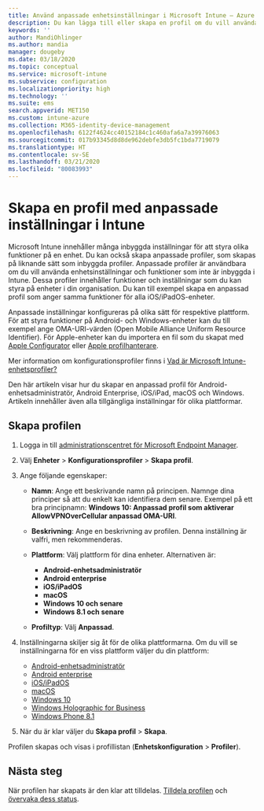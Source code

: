 ```yaml
---
title: Använd anpassade enhetsinställningar i Microsoft Intune – Azure | Microsoft Docs
description: Du kan lägga till eller skapa en profil om du vill använda anpassade inställningar på enheter som kör Windows Phone, Windows 8.1, Windows 10 och senare, Android-enhetsadministratör, Android Enterprise, macOS eller iOS/iPadOS med Microsoft Intune.
keywords: ''
author: MandiOhlinger
ms.author: mandia
manager: dougeby
ms.date: 03/18/2020
ms.topic: conceptual
ms.service: microsoft-intune
ms.subservice: configuration
ms.localizationpriority: high
ms.technology: ''
ms.suite: ems
search.appverid: MET150
ms.custom: intune-azure
ms.collection: M365-identity-device-management
ms.openlocfilehash: 6122f4624cc40152184c1c460afa6a7a39976063
ms.sourcegitcommit: 017b93345d8d8de962debfe3db5fc1bda7719079
ms.translationtype: HT
ms.contentlocale: sv-SE
ms.lasthandoff: 03/21/2020
ms.locfileid: "80083993"
---
```

# <a name="create-a-profile-with-custom-settings-in-intune"></a>Skapa en profil med anpassade inställningar i Intune

Microsoft Intune innehåller många inbyggda inställningar för att styra olika funktioner på en enhet. Du kan också skapa anpassade profiler, som skapas på liknande sätt som inbyggda profiler. Anpassade profiler är användbara om du vill använda enhetsinställningar och funktioner som inte är inbyggda i Intune. Dessa profiler innehåller funktioner och inställningar som du kan styra på enheter i din organisation. Du kan till exempel skapa en anpassad profil som anger samma funktioner för alla iOS/iPadOS-enheter.

Anpassade inställningar konfigureras på olika sätt för respektive plattform. För att styra funktioner på Android- och Windows-enheter kan du till exempel ange OMA-URI-värden (Open Mobile Alliance Uniform Resource Identifier). För Apple-enheter kan du importera en fil som du skapat med [Apple Configurator](https://itunes.apple.com/us/app/apple-configurator-2/id1037126344?mt=12) eller [Apple profilhanterare](https://support.apple.com/profile-manager).

Mer information om konfigurationsprofiler finns i [Vad är Microsoft Intune-enhetsprofiler?](device-profiles.md)

Den här artikeln visar hur du skapar en anpassad profil för Android-enhetsadministratör, Android Enterprise, iOS/iPad, macOS och Windows. Artikeln innehåller även alla tillgängliga inställningar för olika plattformar.

## <a name="create-the-profile"></a>Skapa profilen

1. Logga in till [administrationscentret för Microsoft Endpoint Manager](https://go.microsoft.com/fwlink/?linkid=2109431).
2. Välj **Enheter** > **Konfigurationsprofiler** > **Skapa profil**.
3. Ange följande egenskaper:

    - **Namn**: Ange ett beskrivande namn på principen. Namnge dina principer så att du enkelt kan identifiera dem senare. Exempel på ett bra principnamn: **Windows 10: Anpassad profil som aktiverar AllowVPNOverCellular anpassad OMA-URI**.
    - **Beskrivning**: Ange en beskrivning av profilen. Denna inställning är valfri, men rekommenderas.
    - **Plattform**: Välj plattform för dina enheter. Alternativen är:

      - **Android-enhetsadministratör**
      - **Android enterprise**
      - **iOS/iPadOS**
      - **macOS**
      - **Windows 10 och senare**
      - **Windows 8.1 och senare**

    - **Profiltyp**: Välj **Anpassad**.

4. Inställningarna skiljer sig åt för de olika plattformarna. Om du vill se inställningarna för en viss plattform väljer du din plattform:

    - [Android-enhetsadministratör](custom-settings-android.md)
    - [Android enterprise](custom-settings-android-for-work.md)
    - [iOS/iPadOS](custom-settings-ios.md)
    - [macOS](custom-settings-macos.md)
    - [Windows 10](custom-settings-windows-10.md)
    - [Windows Holographic for Business](custom-settings-windows-holographic.md)
    - [Windows Phone 8.1](custom-settings-windows-phone-8-1.md)

5. När du är klar väljer du **Skapa profil** > **Skapa**.

Profilen skapas och visas i profillistan (**Enhetskonfiguration** > **Profiler**).

## <a name="next-steps"></a>Nästa steg

När profilen har skapats är den klar att tilldelas. [Tilldela profilen](device-profile-assign.md) och [övervaka dess status](device-profile-monitor.md).
